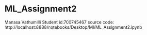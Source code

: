 # ML_Assignment2
Manasa Vathumilli
Student id:700745467
source code: http://localhost:8888/notebooks/Desktop/Ml/ML_Assignment2.ipynb
